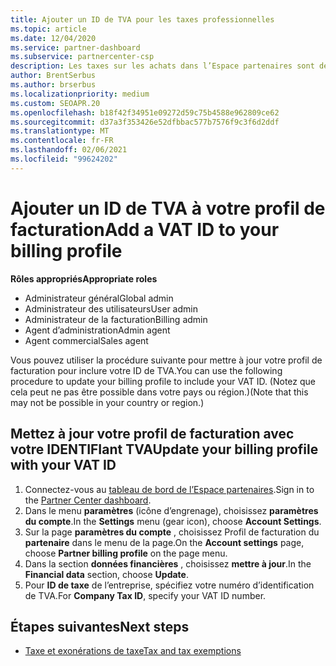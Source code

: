 ```yaml
---
title: Ajouter un ID de TVA pour les taxes professionnelles
ms.topic: article
ms.date: 12/04/2020
ms.service: partner-dashboard
ms.subservice: partnercenter-csp
description: Les taxes sur les achats dans l’Espace partenaires sont déterminées par l’adresse de votre entreprise. Les entreprises dans certains pays peuvent fournir leur numéro de TVA ou leur équivalent local.
author: BrentSerbus
ms.author: brserbus
ms.localizationpriority: medium
ms.custom: SEOAPR.20
ms.openlocfilehash: b18f42f34951e09272d59c75b4588e962809ce62
ms.sourcegitcommit: d37a3f353426e52dfbbac577b7576f9c3f6d2ddf
ms.translationtype: MT
ms.contentlocale: fr-FR
ms.lasthandoff: 02/06/2021
ms.locfileid: "99624202"
---
```

# <a name="add-a-vat-id-to-your-billing-profile"></a><span data-ttu-id="891f7-104">Ajouter un ID de TVA à votre profil de facturation</span><span class="sxs-lookup"><span data-stu-id="891f7-104">Add a VAT ID to your billing profile</span></span>

<span data-ttu-id="891f7-105">**Rôles appropriés**</span><span class="sxs-lookup"><span data-stu-id="891f7-105">**Appropriate roles**</span></span>

- <span data-ttu-id="891f7-106">Administrateur général</span><span class="sxs-lookup"><span data-stu-id="891f7-106">Global admin</span></span>
- <span data-ttu-id="891f7-107">Administrateur des utilisateurs</span><span class="sxs-lookup"><span data-stu-id="891f7-107">User admin</span></span>
- <span data-ttu-id="891f7-108">Administrateur de la facturation</span><span class="sxs-lookup"><span data-stu-id="891f7-108">Billing admin</span></span>
- <span data-ttu-id="891f7-109">Agent d’administration</span><span class="sxs-lookup"><span data-stu-id="891f7-109">Admin agent</span></span>
- <span data-ttu-id="891f7-110">Agent commercial</span><span class="sxs-lookup"><span data-stu-id="891f7-110">Sales agent</span></span>

<span data-ttu-id="891f7-111">Vous pouvez utiliser la procédure suivante pour mettre à jour votre profil de facturation pour inclure votre ID de TVA.</span><span class="sxs-lookup"><span data-stu-id="891f7-111">You can use the following procedure to update your billing profile to include your VAT ID.</span></span> <span data-ttu-id="891f7-112">(Notez que cela peut ne pas être possible dans votre pays ou région.)</span><span class="sxs-lookup"><span data-stu-id="891f7-112">(Note that this may not be possible in your country or region.)</span></span>

## <a name="update-your-billing-profile-with-your-vat-id"></a><span data-ttu-id="891f7-113">Mettez à jour votre profil de facturation avec votre IDENTIFIant TVA</span><span class="sxs-lookup"><span data-stu-id="891f7-113">Update your billing profile with your VAT ID</span></span>

1. <span data-ttu-id="891f7-114">Connectez-vous au [tableau de bord de l’Espace partenaires](https://partner.microsoft.com/dashboard/).</span><span class="sxs-lookup"><span data-stu-id="891f7-114">Sign in to the [Partner Center dashboard](https://partner.microsoft.com/dashboard/).</span></span>
2. <span data-ttu-id="891f7-115">Dans le menu **paramètres** (icône d’engrenage), choisissez **paramètres du compte**.</span><span class="sxs-lookup"><span data-stu-id="891f7-115">In the **Settings** menu (gear icon), choose **Account Settings**.</span></span>
3. <span data-ttu-id="891f7-116">Sur la page **paramètres du compte** , choisissez Profil de facturation du **partenaire** dans le menu de la page.</span><span class="sxs-lookup"><span data-stu-id="891f7-116">On the **Account settings** page, choose **Partner billing profile** on the page menu.</span></span>
4. <span data-ttu-id="891f7-117">Dans la section **données financières** , choisissez **mettre à jour**.</span><span class="sxs-lookup"><span data-stu-id="891f7-117">In the **Financial data** section, choose **Update**.</span></span>
5. <span data-ttu-id="891f7-118">Pour **ID de taxe** de l’entreprise, spécifiez votre numéro d’identification de TVA.</span><span class="sxs-lookup"><span data-stu-id="891f7-118">For **Company Tax ID**, specify your VAT ID number.</span></span>

## <a name="next-steps"></a><span data-ttu-id="891f7-119">Étapes suivantes</span><span class="sxs-lookup"><span data-stu-id="891f7-119">Next steps</span></span>

- [<span data-ttu-id="891f7-120">Taxe et exonérations de taxe</span><span class="sxs-lookup"><span data-stu-id="891f7-120">Tax and tax exemptions</span></span>](tax-and-tax-exemptions.md)
